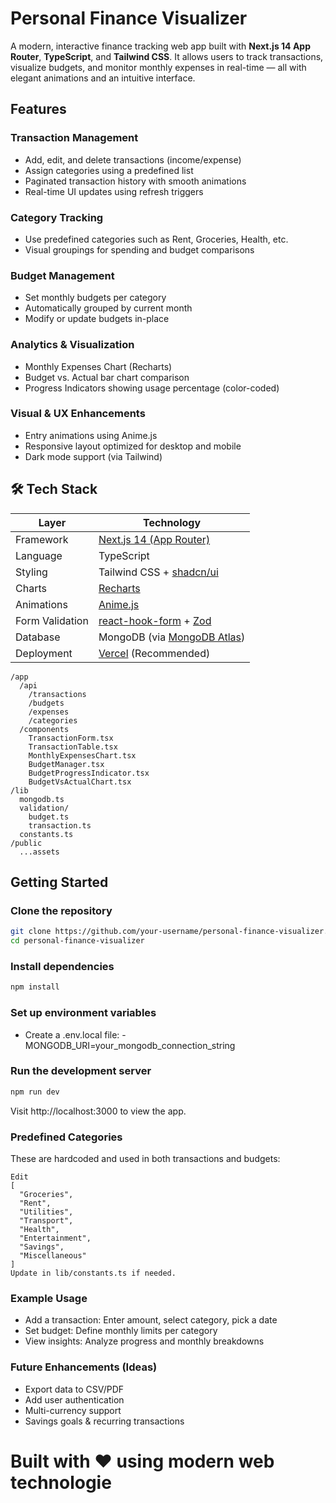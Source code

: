 # Personal Finance Visualizer
A modern, interactive finance tracking web app built with **Next.js 14 App Router**, **TypeScript**, and **Tailwind CSS**. It allows users to track transactions, visualize budgets, and monitor monthly expenses in real-time — all with elegant animations and an intuitive interface.

## Features

### Transaction Management
- Add, edit, and delete transactions (income/expense)
- Assign categories using a predefined list
- Paginated transaction history with smooth animations
- Real-time UI updates using refresh triggers

### Category Tracking
- Use predefined categories such as Rent, Groceries, Health, etc.
- Visual groupings for spending and budget comparisons

### Budget Management
- Set monthly budgets per category
- Automatically grouped by current month
- Modify or update budgets in-place

### Analytics & Visualization
- Monthly Expenses Chart (Recharts)
- Budget vs. Actual bar chart comparison
- Progress Indicators showing usage percentage (color-coded)

### Visual & UX Enhancements
- Entry animations using Anime.js
- Responsive layout optimized for desktop and mobile
- Dark mode support (via Tailwind)

## 🛠️ Tech Stack

| Layer            | Technology                            |
|------------------|----------------------------------------|
| Framework        | [Next.js 14 (App Router)](https://nextjs.org/docs) |
| Language         | TypeScript                             |
| Styling          | Tailwind CSS + [shadcn/ui](https://ui.shadcn.com) |
| Charts           | [Recharts](https://recharts.org)       |
| Animations       | [Anime.js](https://animejs.com/)       |
| Form Validation  | [react-hook-form](https://react-hook-form.com/) + [Zod](https://zod.dev) |
| Database         | MongoDB (via [MongoDB Atlas](https://www.mongodb.com/atlas)) |
| Deployment       | [Vercel](https://vercel.com) (Recommended) |

```
/app
  /api
    /transactions
    /budgets
    /expenses
    /categories
  /components
    TransactionForm.tsx
    TransactionTable.tsx
    MonthlyExpensesChart.tsx
    BudgetManager.tsx
    BudgetProgressIndicator.tsx
    BudgetVsActualChart.tsx
/lib
  mongodb.ts
  validation/
    budget.ts
    transaction.ts
  constants.ts
/public
  ...assets

  ```

## Getting Started
### Clone the repository
```bash
git clone https://github.com/your-username/personal-finance-visualizer.git
cd personal-finance-visualizer
```

### Install dependencies
``` bash
npm install
```

### Set up environment variables
- Create a .env.local file:
      - MONGODB_URI=your_mongodb_connection_string

### Run the development server
``` bash
npm run dev
```

Visit http://localhost:3000 to view the app.

### Predefined Categories
These are hardcoded and used in both transactions and budgets:
```
Edit
[
  "Groceries",
  "Rent",
  "Utilities",
  "Transport",
  "Health",
  "Entertainment",
  "Savings",
  "Miscellaneous"
]
Update in lib/constants.ts if needed.
```

### Example Usage
- Add a transaction: Enter amount, select category, pick a date
- Set budget: Define monthly limits per category
- View insights: Analyze progress and monthly breakdowns

### Future Enhancements (Ideas)
- Export data to CSV/PDF
- Add user authentication
- Multi-currency support
- Savings goals & recurring transactions


# Built with ❤️ using modern web technologie